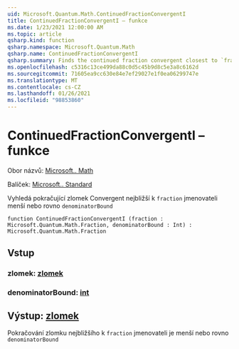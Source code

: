 ```yaml
---
uid: Microsoft.Quantum.Math.ContinuedFractionConvergentI
title: ContinuedFractionConvergentI – funkce
ms.date: 1/23/2021 12:00:00 AM
ms.topic: article
qsharp.kind: function
qsharp.namespace: Microsoft.Quantum.Math
qsharp.name: ContinuedFractionConvergentI
qsharp.summary: Finds the continued fraction convergent closest to `fraction` with the denominator less or equal to `denominatorBound`
ms.openlocfilehash: c5316c13ce499da88c0d5c45b9d8c5e3a8c6162d
ms.sourcegitcommit: 71605ea9cc630e84e7ef29027e1f0ea06299747e
ms.translationtype: MT
ms.contentlocale: cs-CZ
ms.lasthandoff: 01/26/2021
ms.locfileid: "98853860"
---
```

# <a name="continuedfractionconvergenti-function"></a>ContinuedFractionConvergentI – funkce

Obor názvů: [Microsoft.. Math](xref:Microsoft.Quantum.Math)

Balíček: [Microsoft.. Standard](https://nuget.org/packages/Microsoft.Quantum.Standard)


Vyhledá pokračující zlomek Convergent nejbližší k `fraction` jmenovateli menší nebo rovno `denominatorBound`

```qsharp
function ContinuedFractionConvergentI (fraction : Microsoft.Quantum.Math.Fraction, denominatorBound : Int) : Microsoft.Quantum.Math.Fraction
```


## <a name="input"></a>Vstup

### <a name="fraction--fraction"></a>zlomek: [zlomek](xref:Microsoft.Quantum.Math.Fraction)




### <a name="denominatorbound--int"></a>denominatorBound: [int](xref:microsoft.quantum.lang-ref.int)





## <a name="output--fraction"></a>Výstup: [zlomek](xref:Microsoft.Quantum.Math.Fraction)

Pokračování zlomku nejbližšího k `fraction` jmenovateli je menší nebo rovno `denominatorBound`